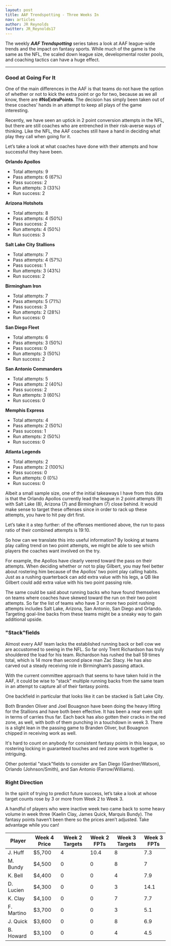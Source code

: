 ```yaml
---
layout: post
title: AAF Trendspotting - Three Weeks In
nav: articles
author: JR Reynolds
twitter: JR_Reynolds17
---
```


The weekly **_AAF Trendspotting_** series takes a look at AAF league-wide trends and the impact on fantasy sports. While much of the game is the same as the NFL, the scaled down league size, developmental roster pools, and coaching tactics can have a huge effect.

---

<h3 class="team-header aaf-header">Good at Going For It</h3>

One of the main differences in the AAF is that teams do not have the option of whether or not to kick the extra point or go for two, because as we all know, there are **#NoExtraPoints**. The decision has simply been taken out of these coaches’ hands in an attempt to keep all plays of the game interesting.

Recently, we have seen an uptick in 2 point conversion attempts in the NFL, but there are still coaches who are entrenched in their risk-averse ways of thinking. Like the NFL, the AAF coaches still have a hand in deciding what play they call when going for it.

Let’s take a look at what coaches have done with their attempts and how successful they have been.

**Orlando Apollos**

- Total attempts: 9
- Pass attempts: 6 (67%)
- Pass success: 2
- Run attempts: 3 (33%)
- Run success: 2

**Arizona Hotshots**

- Total attempts: 8
- Pass attempts: 4 (50%)
- Pass success: 2
- Run attempts: 4 (50%)
- Run success: 3

**Salt Lake City Stallions**

- Total attempts: 7
- Pass attempts: 4 (57%)
- Pass success: 1
- Run attempts: 3 (43%)
- Run success: 2

**Birmingham Iron**

- Total attempts: 7
- Pass attempts: 5 (71%)
- Pass success: 3
- Run attempts: 2 (28%)
- Run success: 0

**San Diego Fleet**

- Total attempts: 6
- Pass attempts: 3 (50%)
- Pass success: 0
- Run attempts: 3 (50%)
- Run success: 2

**San Antonio Commanders**

- Total attempts: 5
- Pass attempts: 2 (40%)
- Pass success: 2
- Run attempts: 3 (60%)
- Run success: 0

**Memphis Express**

- Total attempts: 4
- Pass attempts: 2 (50%)
- Pass success: 1
- Run attempts: 2 (50%)
- Run success: 0

**Atlanta Legends**

- Total attempts: 2
- Pass attempts: 2 (100%)
- Pass success: 0
- Run attempts: 0 (0%)
- Run success: 0

Albeit a small sample size, one of the initial takeaways I have from this data is that the Orlando Apollos currently lead the league in 2 point attempts (9) with Salt Lake (8), Arizona (7) and Birmingham (7) close behind. It would make sense to target these offenses since in order to rack up these attempts, you have to hit pay dirt first.

Let’s take it a step further: of the offenses mentioned above, the run to pass ratio of their combined attempts is 19:10.

So how can we translate this into useful information? By looking at teams play calling trend on two point attempts, we might be able to see which players the coaches want involved on the try.

For example, the Apollos have clearly veered toward the pass on their attempts. When deciding whether or not to play Gilbert, you may feel better about rostering him because of the Apollos’ two point play calling habits. Just as a rushing quarterback can add extra value with his legs, a QB like Gilbert could add extra value with his two point passing role.

The same could be said about running backs who have found themselves on teams where coaches have skewed toward the run on their two point attempts. So far the list of teams who have 3 or more two point rushing attempts includes Salt Lake, Arizona, San Antonio, San Diego and Orlando. Targeting goal-line backs from these teams might be a sneaky way to gain additional upside.

<h3 class="team-header aaf-header">"Stack"fields</h3>

Almost every AAF team lacks the established running back or bell cow we are accustomed to seeing in the NFL. So far only Trent Richardson has truly shouldered the load for his team. Richardson has rushed the ball 59 times total, which is 14 more than second place man Zac Stacy. He has also carved out a steady receiving role in Birmingham’s passing attack.

With the current committee approach that seems to have taken hold in the AAF, it could be wise to "stack" multiple running backs from the same team in an attempt to capture all of their fantasy points.

One backfield in particular that looks like it can be stacked is Salt Lake City.

Both Branden Oliver and Joel Bouagnon have been doing the heavy lifting for the Stallions and have both been effective. It has been a near even split in terms of carries thus far. Each back has also gotten their cracks in the red zone, as well, with both of them punching in a touchdown in week 3. There is a slight lean in the passing game to Branden Oliver, but Bouagnon chipped in receiving work as well.

It's hard to count on anybody for consistent fantasy points in this league, so rostering locking in guaranteed touches and red zone work together is intriguing.

Other potential "stack"fields to consider are San Diego (Gardner/Watson), Orlando (Johnson/Smith), and San Antonio (Farrow/Williams).

<h3 class="team-header aaf-header">Right Direction</h3>

In the spirit of trying to predict future success, let’s take a look at whose target counts rose by 3 or more from Week 2 to Week 3.

A handful of players who were inactive week two came back to some heavy volume in week three (Kaelin Clay, James Quick, Marquis Bundy). The fantasy points haven’t been there so the prices aren’t adjusted. Take advantage while you can!

<table id="direction" class="stripe">
  <thead>
    <tr>
      <th class="border-l border-r border-grey-light">Player</th>
      <th class="border-r border-grey-light">Week 4 Price</th>
      <th class="border-r border-grey-light">Week 2 Targets</th>
      <th class="border-r border-grey-light">Week 2 FPTs</th>
      <th class="border-r border-grey-light">Week 3 Targets</th>
      <th class="border-r border-grey-light">Week 3 FPTs</th>
    </tr>
  </thead>
  <tbody>
    <tr>
      <td>J. Huff</td>
      <td>$5,700</td>
      <td>4</td>
      <td>10.4</td>
      <td>8</td>
      <td>7.3</td>
    </tr>
    <tr>
      <td>M. Bundy</td>
      <td>$4,500</td>
      <td>0 </td>
      <td>0</td>
      <td>8</td>
      <td>7</td>
    </tr>
    <tr>
      <td>K. Bell</td>
      <td>$4,400</td>
      <td>0</td>
      <td>0</td>
      <td>4</td>
      <td>7.9</td>
    </tr>
    <tr>
      <td>D. Lucien</td>
      <td>$4,300</td>
      <td>0</td>
      <td>0</td>
      <td>3</td>
      <td>14.1</td>
    </tr>
    <tr>
      <td>K. Clay</td>
      <td>$4,100</td>
      <td>0</td>
      <td>0</td>
      <td>7</td>
      <td>7.7</td>
    </tr>
    <tr>
      <td>F. Martino</td>
      <td>$3,700</td>
      <td>0</td>
      <td>0</td>
      <td>3</td>
      <td>5.1</td>
    </tr>
    <tr>
      <td>J. Quick</td>
      <td>$3,600</td>
      <td>0</td>
      <td>0</td>
      <td>8</td>
      <td>6.9</td>
    </tr>
    <tr>
      <td>B. Howard</td>
      <td>$3,100</td>
      <td>0</td>
      <td>0</td>
      <td>4</td>
      <td>4.5</td>
    </tr>
  </tbody>
</table>

<script>
  $('#direction').DataTable({
    fixedColumns: true,
    scrollX: true,
    paging: false,
    searching: false,
    ordering: true,
    info: false,
  });
</script>
